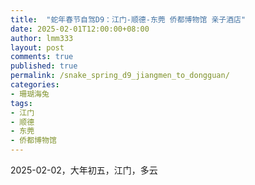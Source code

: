 ```yaml
---
title:  "蛇年春节自驾D9：江门-顺德-东莞 侨都博物馆 亲子酒店"
date: 2025-02-01T12:00:00+08:00
author: lmm333
layout: post
comments: true
published: true
permalink: /snake_spring_d9_jiangmen_to_dongguan/
categories:
- 珊瑚海兔
tags:
- 江门
- 顺德
- 东莞
- 侨都博物馆
---
```

2025-02-02，大年初五，江门，多云

